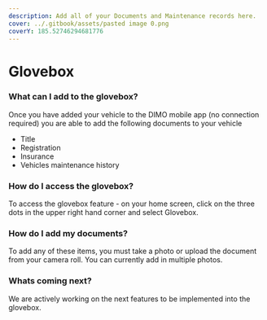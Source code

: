 ```yaml
---
description: Add all of your Documents and Maintenance records here.
cover: ../.gitbook/assets/pasted image 0.png
coverY: 185.52746294681776
---
```


# Glovebox

### What can I add to the glovebox?

Once you have added your vehicle to the DIMO mobile app (no connection required) you are able to add the following documents to your vehicle

* Title
* Registration
* Insurance
* Vehicles maintenance history

### How do I access the glovebox?

To access the glovebox feature - on your home screen, click on the three dots in the upper right hand corner and select Glovebox.&#x20;

### How do I add my documents?

To add any of these items, you must take a photo or upload the document from your camera roll. You can currently add in multiple photos.&#x20;

### Whats coming next?

We are actively working on the next features to be implemented into the glovebox.
